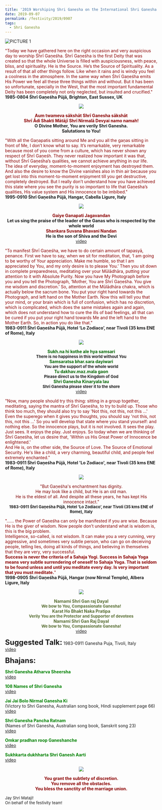 ```yaml
---
title: '2019 Worshiping Shri Ganesha on the International Shri Ganesha Puja'
date: 2019-09-07
permalink: /festivity/2019/0907
tags:
  - Shri Ganesha
---
```


![PICTURE 1](/images/image1.png)

<p>
<font color="DarkRed">"Today we have gathered here on the right occasion and very auspicious day to worship Śhrī Gaṇeśha. Śhrī Gaṇeśha is the first Deity that was created so that the whole Universe is filled with auspiciousness, with peace, bliss, and spirituality. He is the Source. He’s the Source of Spirituality. As a result of that all other things follow. Like when it rains and is windy you feel a coolness in the atmosphere. In the same way when Śhrī Gaṇeśha emits His Power we feel all these three things within and without. But it has been so unfortunate, specially in the West, that the most important fundamental Deity has been completely not only neglected, but insulted and crucified."</font><br>
<b>1985-0804 Śhrī Gaṇeśha Pūjā, Brighton, East Sussex, UK</b>
</p>

<div style="text-align: center"><img src="/images/image51.png" /></div>

<p style="text-align:center;">
<font color="DarkRed"><b>Aum twameva sākshāt Shrī Ganesha sākshāt<br>
Shrī Ādi Shakti Mātājī Shrī Nirmalā Devyai namo namah!</b></font><br>
<b> O Divine Mother, You are verily Shri Ganesha.<br> 
Salutations to You!</b><br>
</p>

<p>
<font color="DarkRed">"With all the Gaṇapatis sitting around Me and you all the gaṇas sitting in front of Me, I don’t know what to say. It’s remarkable, very remarkable because most of you come from a culture, which has never shown any respect of Śhrī Gaṇeśh. They never realized how important it was that, without Śhrī Gaṇeśha’s qualities, we cannot achieve anything in our life.<br>
The idea of everyday, moment-to-moment enjoyment has destroyed them. And also the desire to know the Divine vanishes also in thin air because you get lost into this moment-to-moment enjoyment till you get destructive, completely destroyed. But I really don’t understand how you have achieved this state where you see the purity is so important to life that Gaṇeśha’s qualities, His value system and His innocence to be imbibed."</font><br>
<b>1995-0910 Śhrī Gaṇeśha Pūjā, Hangar, Cabella Ligure, Italy</b>
</p>

<div style="text-align: center"><img src="/images/image52.png" /></div>

<p style="text-align:center;">
<font color="DarkRed"><b>Gaiye Ganapati Jagavandan</b></font><br>
<b>Let us sing the praise of the leader of the Ganas who is respected by the whole world</b><br>
<font color="DarkRed"><b>Shankara Suvana Bhavani Nandan</b></font><br>
<b>He is the son of Shiva and the Devi</b><br>
<a href="www.youtube.com/watch?v=ilY4PAguS6A">video</a>
</p>

<p>
<font color="DarkRed">"To manifest Śhrī Gaṇeśha, we have to do certain amount of tapasyā, penance. First we have to say, when we sit for meditation, that, ‘I am going to be worthy of Your appreciation. Make me humble, so that I am appreciated by You, and my only desire is to please You.’ Then you sit down in complete preparedness, meditating over your Mūlādhāra, putting your attention to it with Absolute Purity. Now you have My Photograph before you and you tell the Photograph, ‘Mother, You are Śhrī Gaṇeśha. You give me wisdom and discretion.’ So, attention at the Mūlādhāra chakra, which is actually below the sacrum bone. You put your right hand towards the Photograph, and left hand on the Mother Earth. Now this will tell you that your mind, or your brain which is full of confusion, which has no discretion, which is complicated, which does the same mistakes again and again, which does not understand how to cure the ills of bad feelings, all that can be cured if you put your right hand towards Me and the left hand to the Mother Earth. So, in action you do like that."</font><br>
<b>1983-0911 Śhrī Gaṇeśha Pūjā, Hotel ‘Lo Zodiaco’, near Tivoli (35 kms ENE of Rome), Italy</b>
</p>

<div style="text-align: center"><img src="/images/image53.png" /></div>

<p style="text-align:center;">
<font color="DarkGreen"><b>Sukh.na hi kothe ale hya samsari</b></font><br>
<font size="-1"><b>There is no happiness in this world without You</b></font><br>
<font color="DarkGreen"><b>Samsaratsa bhar.sara dayiwari</b></font><br>
<font size="-1"><b>You are the support of the whole world</b></font><br>
<font color="DarkGreen"><b>Tu dakhav.maz.mala gaon</b></font><br>
<font size="-1"><b>Please direct us to the Kingdom of God</b></font><br>
<font color="DarkGreen"><b>Shri Ganesha Kinaryala lau</b></font><br>
<font size="-1"><b>Shri Ganesha please steer it to the shore</b></font><br>
<a href="https://www.youtube.com/watch?v=1ZZ57Fxd79Q">video</a>
</p>

<p>
<font color="DarkRed">"Now, many people should try this thing: sitting in a group together, meditating, saying the mantra of Śhrī Gaṇeśha, to try to build up. Those who think too much, they should also try to say 'Not this, not this, not this ...' Even the superego when it gives you thoughts, you should say 'not this, not this, not this ...' So you will develop that state where you stand yourself: and nothing else. So the innocence plays, but it is not involved. It sees the play. Just sees. It enjoys the play. Just enjoys. So today when we are thinking of Śhrī Gaṇeśha, let us desire that, 'Within us His Great Power of Innocence be enlightened.'<br>
And He is, on the other side, the Source of Love. The Source of Emotional Security. He's like a child, a very charming, beautiful child, and people feel extremely enchanted."</font><br>
<b>1983-0911 Śhrī Gaṇeśha Pūjā, Hotel 'Lo Zodiaco', near Tivoli (35 kms ENE of Rome), Italy</b>
</p>

<div style="text-align: center"><img src="/images/image54.png" /></div>

<p style="text-align:center;">
<font color="Maroon">"But Gaṇeśha's enchantment has dignity.<br> 
He may look like a child, but He is an old man.<br>
He is the eldest of all. And despite all these years, he has kept His innocence intact."</font><br>
<font size="-1"><b>1983-0911 Śhrī Gaṇeśha Pūjā, Hotel ‘Lo Zodiaco’, near Tivoli (35 kms ENE of Rome), Italy</b></font><br>
</p>

<p>
<font color="DarkRed">"...... the Power of Gaṇeśha can only be manifested if you are wise. Because He is the giver of wisdom. Now people don’t understand what is wisdom is, this is the big problem.<br>
Intelligence, so-called, is not wisdom. It can make you a very cunning, very aggressive, and sometimes very subtle person, who can go on deceiving people, telling lies, doing all kinds of things, and believing in themselves that they are very, very successful.<br>
<b>Success is never the criteria of a Sahaja Yogi. Success in Sahaja Yoga means very subtle surrendering of oneself to Sahaja Yoga. That is seldom to be found unless and until you meditate every day. Is very important that you must meditate.</b>"</font><br>
<b>1998-0905 Śhrī Gaṇeśha Pūjā, Hangar (now Nirmal Temple), Albera Ligure, Italy</b>
</p>

<div style="text-align: center"><img src="/images/image55.png" /></div>

<p style="color:DarkOliveGreen; text-align:center;">
<b>Namami Shri Gan raj Dayal</b><br>
<font size="-1"><b>We bow to You, Compassionate Ganesha!</b></font><br>
<b>Karat Ho Bhakt Naka Pratipa</b><br>
<font size="-1"><b>Verily You are the Protector and Supporter of devotees</b></font><br>
<b>Namami Shri Gan Raj Dayal</b><br>
<font size="-1"><b>We bow to You, Compassionate Ganesha!</b></font><br>
<a href="https://www.youtube.com/watch?v=K1R54Pk7-70"> video</a><br>
</p>

<font size="+2"><b>Suggested Talk:</b></font> 1983-0911 Ganesha Puja, Tivoli, Italy<br><a href="https://www.youtube.com/watch?v=o5j9eRdskGs"> video</a><br>

<font size="+2"><b>Bhajans:</b></font>

<p>
<font color="green"><b>Shri Ganesha Atharva Sheersha</b></font><br>
<a href="https://www.youtube.com/watch?v=Dxl42_lBRJ4"> video</a><br>
</p>

<p>
<font color="green"><b>108 Names of Shri Ganesha</b></font><br>
<a href="https://www.youtube.com/watch?v=LEoMVTD6Zuc">video</a>
</p>

<p>
<font color="green"><b>Jai Jai Bolo Nirmal Ganesha Ki</b></font><br>
(Victory to Shri Ganesha, Australian song book, Hindi supplement page 66)<br>
<a href="https://www.youtube.com/watch?v=9r2eVWLg4mo">video</a>
</p>

<p>
<font color="green"><b>Shri Ganesha Pancha Ratnam</b></font><br>
(Names of Shri Ganesha, Australian song book, Sanskrit song 23)<br>
<a href="https://www.youtube.com/watch?v=TxotrB3Gzo0">video</a>
</p>
 
<p>
<font color="green"><b>Omkar pradhan roop Ganeshanche</b></font><br>
<a href="https://www.youtube.com/watch?v=9saoYg9chB0">video</a> 
</p>

<p>
<font color="green"><b>Sukhkarta dukhharta Shri Ganesh Aarti</b></font><br>
<a href="https://www.youtube.com/watch?v=HNv44APLhL8&list=PLAFCF759D6F2B2407">video</a> 
</p>

<div style="text-align: center"><img src="/images/image56.png" /></div>

<p style="color:DarkRed; text-align:center;">
<b>You grant the subtlety of discretion.<br> 
You remove all the obstacles.<br>
You bless the sanctity of the marriage union.</b><br>
</p>

<font size="-1">Jay Shri Mataji!<br>
On behalf of the festivity team!</font>